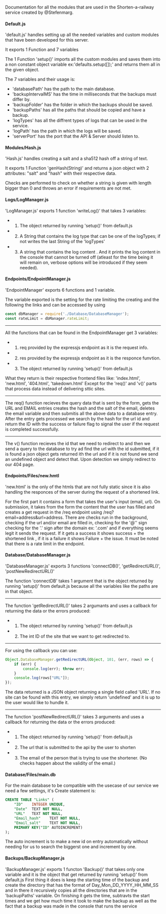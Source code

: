 Documentation for all the modules that are used in the Shorten-a-railway service created by @Stefenmarg.

#### Default.js 

'default.js' handles setting up all the needed variables and custom modules that have been developed for this server.

It exports 1 Function and 7 variables

The 1 Function 'setup()' imports all the custom modules and saves them into a non constant object variable ex:'defaults.setup([]);'
and returns them all in the given object.

The 7 variables and their usage is:
* 'databasePath' has the path to the main database.
* 'backupIntervalMS' has the time in milliseconds that the backups must differ by.
* 'backupFolder' has the folder in which the backups should be saved.
* 'backupPaths' has all the paths that should be copied and have a backup.
* 'logTypes' has all the diffrent types of logs that can be used in the service.
* 'logPath' has the path in which the logs will be saved.
* 'serverPort' has the port that the API & Server should listen to.

#### Modules/Hash.js 
'Hash.js' handles creating a salt and a sha512 hash off a string of text.

It exports 1 Function 'genHash(String)' and returns a json object with 2 attributes: "salt" and "hash" with their respective data.

Checks are performed to check on whether a string is given with length bigger than 0 and throws an error if requirements are not met.

#### Logs/LogManager.js
'LogManager.js' exports 1 function 'writeLog()' that takes 3 variables:
* 1) The object returned by running 'setup()' from default.js
* 2) A String that contains the log type that can be one of the logTypes; if not writes the last String of the 'logTypes' 
* 3) A string that contains the log content
	.
And it prints the log content in the console that cannot be turned off (atleast for the time being it will remain on, verbose options will be introduced if they seem needed).

#### Endpoints/EndpointManager.js
'EndpointManager' exports 6 functions and 1 variable.

The variable exported is the setting for the rate limiting the creating and the following the links and can be accessed by using 
```Javascript
const dbManager = require('./Database/DatabaseManager');
const rateLimit = dbManager.rateLimit;
```
---

All the functions that can be found in the EndpointManager get 3 variables:
* 1) req provided by the expressjs endpoint as it is the request info.
* 2) res provided by the expressjs endpoint as it is the responce funvtion.
* 3) The object returned by running 'setup()' from default.js
	
What they return is their respective frontend files like: 'index.html', 'new.html', '404.html', 'takedown.html'
Except for the 'req()' and 'v()' parts that process data instead of delivering sttic sites.

--- 	
The req() function recieves the query data that is sent by the form, gets the URL and EMAIL entries
creates the hash and the salt of the email, deletes the email variable and then submitis all the above data to a database entry.
After the entry gets processed we search by the hash for the url id and return the ID with the success or failure flag to signal 
the user if the request is completed successfully.

---

The v() function recieves the id that we need to redirect to and then we send a query to the database to try ad find the url with the id
submitted, if it is found a json object gets returned ith the url and if it is not found we send an undefined object and detect that.
Upon detection we simply redirect to our 404 page.

#### Endpoints/Files/new.hmtl
'new.html' is the only of the htmls that are not fully static since it is also handling the responces of the server during the request of a shortened link.

For the first part it contains a form that takes the user's input (email, url). On submission, it takes from the form the content that the user has filled and creates a get request in the 
/req endpoint using /req?email=address&url=address. There are checks run in the background, checking if the url and/or email are filled in, checking for the '@'' sign checking for the '.' 
sign after the domain ex: '.com' and if everything seems legit it sends the request. If it gets a success it shows success + the shortened link , if it is a failure it shows Failure + the issue.
It must be noted that there is a rate limit in the endpoint.


#### Database/DatabaseManager.js
'DatabaseManager.js' exports 3 functions 'connectDB()', 'getRedirectURL()', 'postNewRedirectURL()'

The function 'connectDB' takes 1 argument that is the object returned by running 'setup()' from default.js
because all the variables like the paths are in that object.

---

The function 'getRedirectURL()' takes 2 argumants and uses a callback for returning the data or the errors produced:
* 1) The object returned by running 'setup()' from default.js
* 2) The int ID of the site that we want to get redirected to.

---

For using the callback you can use:
```Javascript
Object.DatabaseManager.getRedirectURL(Object, 101, (err, rows) => {
	if (err) {
		console.log(err); throw err;
	}
	console.log(rows["URL"]);
});
```

The data returned is a JSON object returning a single field called 'URL'.
If no site can be found with this entry, we simply return 'undefined' and 
it is up to the user would like to hundle it.

---

The function 'postNewRedirectURL()' takes 3 arguments and uses a callback for returning the data or the errors produced:
* 1) The object returned by running 'setup()' from default.js
* 2) The url that is submitted to the api by the user to shorten
* 3) The email of the person that is trying to use the shortener. (No checks happen about the validity of the email.)


#### Database/Files/main.db
For the main database to be compatible with the usecase of our service we need a few settings, it's Create statement is:
```SQL
CREATE TABLE "Links" (
	"ID"	INTEGER UNIQUE,
	"Date"	TEXT NOT NULL,
	"URL"	TEXT NOT NULL,
	"Email_hash"	TEXT NOT NULL,
	"Email_salt"	TEXT NOT NULL,
	PRIMARY KEY("ID" AUTOINCREMENT)
);
```
The auto increment is to make a new id on entry automatically without needing for us to search the biggerst one and increment by one.

#### Backups/BackupManager.js

'BackupManager.js' exports 1 functon 'Backup()' that takes only one variable and it is the object that get returned by running 'setup()' from default.js
First thing it does is keep the starting time of the backup and create the directory that has the format of Day_Mon_DD_YYYY_HH_MM_SS and in there it recursively
copies all the directories that are in the 'backupPaths' variable. On finishing it gets the time, subtravts the start times and we get how much time it took to
make the backup as well as the fact that a backup was made in the console that runs the service